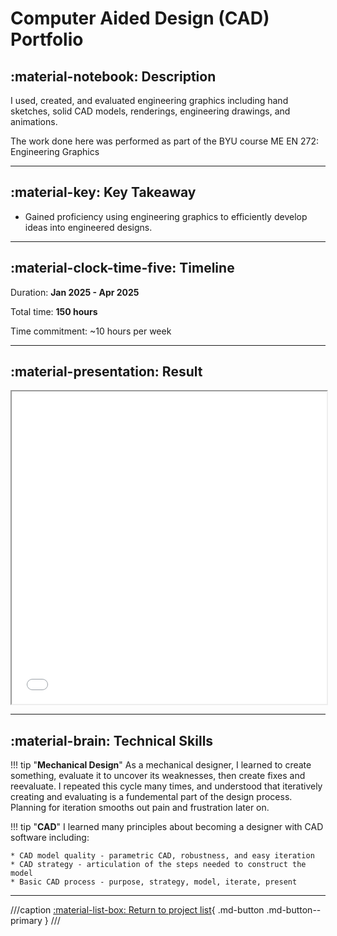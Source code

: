 # Computer Aided Design (CAD) Portfolio

## :material-notebook: Description

I used, created, and evaluated engineering graphics including hand sketches, solid CAD models, renderings, engineering drawings, and animations. 

The work done here was performed as part of the BYU course ME EN 272: Engineering Graphics

***

## :material-key: Key Takeaway

- Gained proficiency using engineering graphics to efficiently develop ideas into engineered designs.

***

## :material-clock-time-five: Timeline

Duration: **Jan 2025 - Apr 2025**

Total time: **150 hours**

Time commitment: ~10 hours per week

***

## :material-presentation: Result

<iframe src="/project-portfolio/projects/2025/assets/cad/Design-Portfolio.pdf" width="100%" height="500px"></iframe>

***

## :material-brain: Technical Skills

!!! tip "**Mechanical Design**"
    As a mechanical designer, I learned to create something, evaluate it to uncover its weaknesses, then create fixes and reevaluate. I repeated this cycle many times, and understood that iteratively creating and evaluating is a fundemental part of the design process. Planning for iteration smooths out pain and frustration later on.

!!! tip "**CAD**"
    I learned many principles about becoming a designer with CAD software including: 
    
    * CAD model quality - parametric CAD, robustness, and easy iteration
    * CAD strategy - articulation of the steps needed to construct the model
    * Basic CAD process - purpose, strategy, model, iterate, present

***
///caption
[:material-list-box: Return to project list](/project-portfolio/complete-project-portfolio/#__tabbed_1_2){ .md-button .md-button--primary }
///